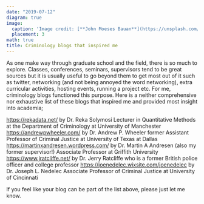 ```yaml
---
date: "2019-07-12"
diagram: true
image:
  caption: 'Image credit: [**John Moeses Bauan**](https://unsplash.com/photos/OGZtQF8iC0g)'
  placement: 3
math: true
title: Criminology blogs that inspired me
---
```


As one make way through graduate school and the field, there is so much to explore. Classes, conferences, seminars, supervisors tend to be  great sources but it is usually useful to go beyond them to get most out of it such as twitter, networking (and not being annoyed the word networking), extra curricular activities, hosting events, running a project etc. For me, criminology blogs functioned this purpose. Here is a neither comprehensive nor exhaustive list of these blogs that inspired me and provided most insight into academia;

https://rekadata.net/ by Dr. Reka Solymosi Lecturer in Quantitative Methods at the Department of Criminology at University of Manchester
https://andrewpwheeler.com/ by Dr. Andrew P. Wheeler former Assistant Professor of Criminal Justice at University of Texas at Dallas
https://martinxandresen.wordpress.com/ by Dr. Martin A Andresen (also my former supervisor!) Associate Professor at Griffith University
https://www.jratcliffe.net/ by Dr. Jerry Ratcliffe who is a former British police officer and college professor
https://joenedelec.wixsite.com/joenedelec by Dr. Joseph L. Nedelec Associate Professor of Criminal Justice at University of Cincinnati


If you feel like your blog can be part of the list above, please just let me know.  
